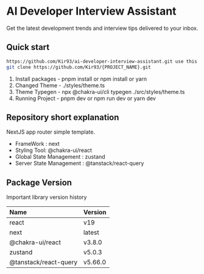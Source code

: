 # AI Developer Interview Assistant

Get the latest development trends and interview tips delivered to your inbox.

## Quick start

```zsh
https://github.com/Kir93/ai-developer-interview-assistant.git use this template and make project
git clone https://github.com/Kir93/{PROJECT_NAME}.git
```

1. Install packages - pnpm install or npm install or yarn
2. Changed Theme - ./styles/theme.ts
3. Theme Typegen - npx @chakra-ui/cli typegen ./src/styles/theme.ts
4. Running Project - pnpm dev or npm run dev or yarn dev

## Repository short explanation

NextJS app router simple template.

- FrameWork : next
- Styling Tool: @chakra-ui/react
- Global State Management : zustand
- Server State Management : @tanstack/react-query

## Package Version

Important library version history

| Name                  | Version |
| :-------------------- | :------ |
| react                 | v19     |
| next                  | latest  |
| @chakra-ui/react      | v3.8.0  |
| zustand               | v5.0.3  |
| @tanstack/react-query | v5.66.0 |

